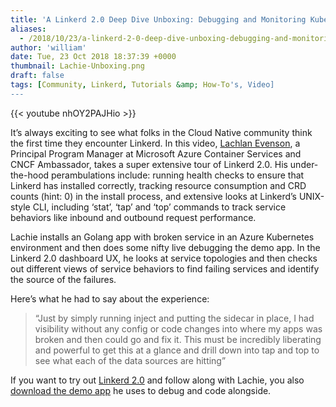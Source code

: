 ```yaml
---
title: 'A Linkerd 2.0 Deep Dive Unboxing: Debugging and Monitoring Kubernetes Services on Azure'
aliases:
  - /2018/10/23/a-linkerd-2-0-deep-dive-unboxing-debugging-and-monitoring-kubernetes-services-on-azure/
author: 'william'
date: Tue, 23 Oct 2018 18:37:39 +0000
thumbnail: Lachie-Unboxing.png
draft: false
tags: [Community, Linkerd, Tutorials &amp; How-To's, Video]
---
```


{{< youtube nhOY2PAJHio >}}

It’s always exciting to see what folks in the Cloud Native community think the first time they encounter Linkerd. In this video, [Lachlan Evenson](https://twitter.com/LachlanEvenson/status/1047636507509420032), a Principal Program Manager at Microsoft Azure Container Services and CNCF Ambassador, takes a super extensive tour of Linkerd 2.0. His under-the-hood perambulations include: running health checks to ensure that Linkerd has installed correctly, tracking resource consumption and CRD counts (hint: 0) in the install process, and extensive looks at Linkerd’s UNIX-style CLI, including ‘stat’, ‘tap’ and ‘top’ commands to track service behaviors like inbound and outbound request performance.

Lachie installs an Golang app with broken service in an Azure Kubernetes environment and then does some nifty live debugging the demo app. In the Linkerd 2.0 dashboard UX, he looks at service topologies and then checks out different views of service behaviors to find failing services and identify the source of the failures.

Here’s what he had to say about the experience:

> “Just by simply running inject and putting the sidecar in place, I had visibility without any config or code changes into where my apps was broken and then could go and fix it. This must be incredibly liberating and powerful to get this at a glance and drill down into tap and top to see what each of the data sources are hitting”

If you want to try out [Linkerd 2.0](https://github.com/linkerd/linkerd2) and follow along with Lachie, you also [download the demo app](https://github.com/BuoyantIO/emojivoto) he uses to debug and code alongside.
